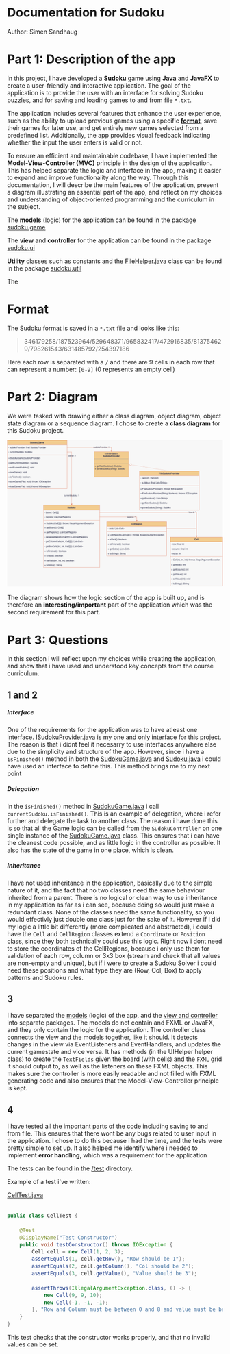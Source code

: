 # Documentation for Sudoku

Author: Simen Sandhaug

# Part 1: Description of the app

In this project, I have developed a **Sudoku** game using **Java** and **JavaFX** to create a user-friendly and interactive application. The goal of the application is to provide the user with an interface for solving Sudoku puzzles, and for saving and loading games to and from file `*.txt`.

The application includes several features that enhance the user experience, such as the ability to upload previous games using a specific **[format](#format)**, save their games for later use, and get entirely new games selected from a predefined list. Additionally, the app provides visual feedback indicating whether the input the user enters is valid or not.

To ensure an efficient and maintainable codebase, I have implemented the **Model-View-Controller (MVC)** principle in the design of the application. This has helped separate the logic and interface in the app, making it easier to expand and improve functionality along the way. Through this documentation, I will describe the main features of the application, present a diagram illustrating an essential part of the app, and reflect on my choices and understanding of object-oriented programming and the curriculum in the subject.

The **models** (logic) for the application can be found in the package [sudoku.game](/src/main/java/sudoku/game/)

The **view** and **controller** for the application can be found in the package [sudoku.ui](/src/main/java/sudoku/ui/)

**Utility** classes such as constants and the [FileHelper.java](/src/main/java/sudoku/util/FileHelper.java) class can be found in the package [sudoku.util](/src/main/java/sudoku/util/)

The

# Format

The Sudoku format is saved in a `*.txt` file and looks like this:

> 346179258/187523964/529648371/965832417/472916835/813754629/798261543/631485792/254397186

Here each row is separated with a `/` and there are 9 cells in each row that can represent a number: `[0-9]` (0 represents an empty cell)

# Part 2: Diagram

We were tasked with drawing either a class diagram, object diagram, object state diagram or a sequence diagram. I chose to create a **class diagram** for this Sudoku project.

![Class Diagram](ClassDiagram.png)

The diagram shows how the logic section of the app is built up, and is therefore an **interesting/important** part of the application which was the second requirement for this part.

# Part 3: Questions

In this section i will reflect upon my choices while creating the application, and show that i have used and understood key concepts from the course curriculum.

## 1 and 2

##### Interface

One of the requirements for the application was to have atleast one interface. [ISudokuProvider.java](/src/main/java/sudoku/game/interfaces/ISudokuProvider.java) is my one and only interface for this project. The reason is that i didnt feel it necesarry to use interfaces anywhere else due to the simplicity and structure of the app. However, since i have a `isFinished()` method in both the [SudokuGame.java](/src/main/java/sudoku/game/SudokuGame.java) and [Sudoku.java](/src/main/java/sudoku/game/models/Sudoku.java) i could have used an interface to define this. This method brings me to my next point

##### Delegation

In the `isFinished()` method in [SudokuGame.java](/src/main/java/sudoku/game/SudokuGame.java) i call `currentSudoku.isFinished()`. This is an example of delegation, where i refer further and delegate the task to another class. The reason i have done this is so that all the Game logic can be called from the `SudokuController` on one single instance of the [SudokuGame.java](/src/main/java/sudoku/game/SudokuGame.java) class. This ensures that i can have the cleanest code possible, and as little logic in the controller as possible. It also has the state of the game in one place, which is clean.

##### Inheritance

I have not used inheritance in the application, basically due to the simple nature of it, and the fact that no two classes need the same behaviour inherited from a parent. There is no logical or clean way to use inheritance in my application as far as i can see, because doing so would just make a redundant class. None of the classes need the same functionality, so you would effectivly just double one class just for the sake of it. However if i did my logic a little bit differently (more complicated and abstracted), i could have the `Cell` and `CellRegion` classes extend a `Coordinate` or `Position` class, since they both technically could use this logic. Right now i dont need to store the coordinates of the CellRegions, because i only use them for validation of each row, column or 3x3 box (stream and check that all values are non-empty and unique), but if i were to create a Sudoku Solver i could need these positions and what type they are (Row, Col, Box) to apply patterns and Sudoku rules.

## 3

I have separated the [models](/src/main/java/sudoku/game/) (logic) of the app, and the [view and controller](/src/main/java/sudoku/ui/) into separate packages. The models do not contain and FXML or JavaFX, and they only contain the logic for the application. The controller class connects the view and the models together, like it should. It detects changes in the view via EventListeners and EventHandlers, and updates the current gamestate and vice versa. It has methods (in the UIHelper helper class) to create the `TextFields` given the board (with cells) and the `FXML` grid it should output to, as well as the listeners on these FXML objects. This makes sure the controller is more easily readable and not filled with FXML generating code and also ensures that the Model-View-Controller principle is kept.

## 4

I have tested all the important parts of the code including saving to and from file. This ensures that there wont be any bugs related to user input in the application. I chose to do this because i had the time, and the tests were pretty simple to set up. It also helped me identify where i needed to implement **error handling**, which was a requirement for the application

The tests can be found in the [/test](/src/test/java/sudoku/) directory.

Example of a test i've written:

[CellTest.java](/src/test/java/sudoku/game/models/CellTest.java)

```java

public class CellTest {

    @Test
    @DisplayName("Test Constructor")
    public void testConstructor() throws IOException {
        Cell cell = new Cell(1, 2, 3);
        assertEquals(1, cell.getRow(), "Row should be 1");
        assertEquals(2, cell.getColumn(), "Col should be 2");
        assertEquals(3, cell.getValue(), "Value should be 3");

        assertThrows(IllegalArgumentException.class, () -> {
            new Cell(9, 9, 10);
            new Cell(-1, -1, -1);
        }, "Row and Column must be between 0 and 8 and value must be between 0 and 9");
    }
}
```

This test checks that the constructor works properly, and that no invalid values can be set.
